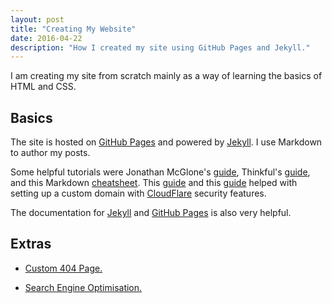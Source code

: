 ```yaml
---
layout: post
title: "Creating My Website"
date: 2016-04-22
description: "How I created my site using GitHub Pages and Jekyll."
---
```


I am creating my site from scratch mainly as a way of learning the basics of HTML and CSS.


## Basics


The site is hosted on [GitHub Pages](https://pages.github.com/) and powered by [Jekyll](http://jekyllrb.com). I use Markdown to author my posts.

Some helpful tutorials were Jonathan McGlone's [guide](http://jmcglone.com/guides/github-pages/), Thinkful's [guide](https://www.thinkful.com/learn/a-guide-to-using-github-pages/), and this Markdown [cheatsheet](https://github.com/adam-p/markdown-here/wiki/Markdown-Cheatsheet). This [guide](https://www.chenhuijing.com/blog/setting-up-custom-domain-github-pages/) and this [guide](https://www.goyllo.com/github/pages/free-cloudflare-ssl-for-custom-domain/) helped with setting up a custom domain with [CloudFlare](https://www.cloudflare.com/) security features.

The documentation for [Jekyll](https://jekyllrb.com/docs/home/) and [GitHub Pages](https://help.github.com/categories/github-pages-basics/) is also very helpful.


## Extras

+ [Custom 404 Page.](https://help.github.com/articles/creating-a-custom-404-page-for-your-github-pages-site/)

+ [Search Engine Optimisation.](http://static.googleusercontent.com/media/www.google.com/en//webmasters/docs/search-engine-optimization-starter-guide.pdf)
